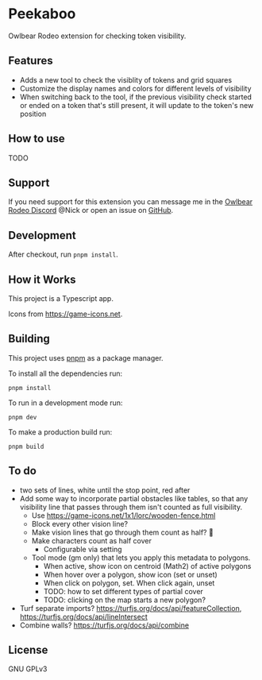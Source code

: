 # Peekaboo

Owlbear Rodeo extension for checking token visibility.

## Features

-   Adds a new tool to check the visiblity of tokens and grid squares
-   Customize the display names and colors for different levels of visibility
-   When switching back to the tool, if the previous visibility check started or ended on a token that's still present, it will update to the token's new position

## How to use

TODO

## Support

If you need support for this extension you can message me in the [Owlbear Rodeo Discord](https://discord.com/invite/u5RYMkV98s) @Nick or open an issue on [GitHub](https://github.com/desain/owlbear-template/issues).

## Development

After checkout, run `pnpm install`.

## How it Works

This project is a Typescript app.

Icons from https://game-icons.net.

## Building

This project uses [pnpm](https://pnpm.io/) as a package manager.

To install all the dependencies run:

`pnpm install`

To run in a development mode run:

`pnpm dev`

To make a production build run:

`pnpm build`

## To do

-   two sets of lines, white until the stop point, red after
-   Add some way to incorporate partial obstacles like tables, so that any visibility line that passes through them isn't counted as full visibility.
    -   Use https://game-icons.net/1x1/lorc/wooden-fence.html
    -   Block every other vision line?
    -   Make vision lines that go through them count as half? 🌟
    -   Make characters count as half cover
        -   Configurable via setting
    -   Tool mode (gm only) that lets you apply this metadata to polygons.
        -   When active, show icon on centroid (Math2) of active polygons
        -   When hover over a polygon, show icon (set or unset)
        -   When click on polygon, set. When click again, unset
        -   TODO: how to set different types of partial cover
        -   TODO: clicking on the map starts a new polygon?
-   Turf separate imports? https://turfjs.org/docs/api/featureCollection, https://turfjs.org/docs/api/lineIntersect
-   Combine walls? https://turfjs.org/docs/api/combine

## License

GNU GPLv3
